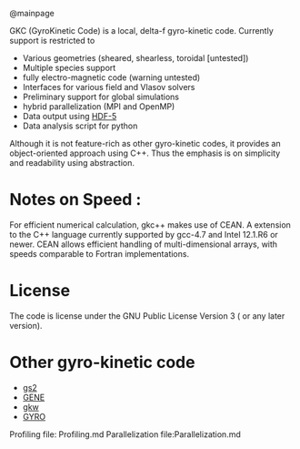 @mainpage
  
 
GKC (GyroKinetic Code) is a local, delta-f gyro-kinetic 
code. Currently support is restricted to
      

* Various geometries (sheared, shearless, toroidal [untested])
* Multiple species support 
* fully electro-magnetic code (warning untested)  
* Interfaces for various field and Vlasov solvers
* Preliminary support for global simulations
* hybrid parallelization (MPI and OpenMP)
* Data output using [HDF-5](<www.hdfgroup.org/HDF5>)
* Data analysis script for python
 
Although it is not feature-rich as other gyro-kinetic codes,
it provides an object-oriented approach using C++. Thus
the emphasis is on simplicity and readability using abstraction.


Notes on Speed :
================
  
  For efficient numerical calculation, gkc++ makes use of CEAN.
  A extension to the C++ language currently supported by
  gcc-4.7 and Intel 12.1.R6 or newer. CEAN allows efficient 
  handling of multi-dimensional arrays, with speeds
  comparable to Fortran implementations.
        
License 
==================
   The code is license under the GNU Public License Version 3 ( or
   any later version). 
   

Other gyro-kinetic code
=========================

 * [gs2](http://gs2.sourceforge.net/)
 * [GENE](http://www.ipp.mpg.de/~fsj/gene/)
 * [gkw](http://www.gkw.org.uk/)
 * [GYRO](https://fusion.gat.com/theory/Gyro)


   

Profiling file: Profiling.md Parallelization file:Parallelization.md
 

